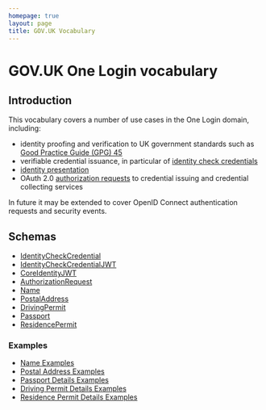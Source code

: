 ```yaml
---
homepage: true
layout: page
title: GOV.UK Vocabulary
---
```


# GOV.UK One Login vocabulary

## Introduction

This vocabulary covers a number of use cases in the One Login domain, including:

* identity proofing and verification to UK government standards such as [Good Practice Guide (GPG) 45](https://www.gov.uk/government/publications/identity-proofing-and-verification-of-an-individual)
* verifiable credential issuance, in particular of [identity check credentials](v1/IdentityCheckCredentialClass)
* [identity presentation](v1/CoreIdentityJWTClass)
* OAuth 2.0 [authorization requests](v1/AuthorizationRequestClass) to credential issuing and credential collecting services

In future it may be extended to cover OpenID Connect authentication requests and security events.

## Schemas

* [IdentityCheckCredential](v1/json-schemas/IdentityCheckCredential.json)
* [IdentityCheckCredentialJWT](v1/json-schemas/IdentityCheckCredentialJWT.json)
* [CoreIdentityJWT](v1/json-schemas/CoreIdentityJWT.json)
* [AuthorizationRequest](v1/json-schemas/AuthorizationRequest.json)
* [Name](v1/json-schemas/Name.json)
* [PostalAddress](v1/json-schemas/PostalAddress.json)
* [DrivingPermit](v1/json-schemas/DrivingPermit.json)
* [Passport](v1/json-schemas/PassportDetails.json)
* [ResidencePermit](v1/json-schemas/ResidencePermit.json)

### Examples

* [Name Examples](v1/NameClass)
* [Postal Address Examples](v1/PostalAddressClass)
* [Passport Details Examples](v1/PassportDetailsClass)
* [Driving Permit Details Examples](v1/DrivingPermitDetailsClass)
* [Residence Permit Details Examples](v1/ResidencePermitDetailsClass)
